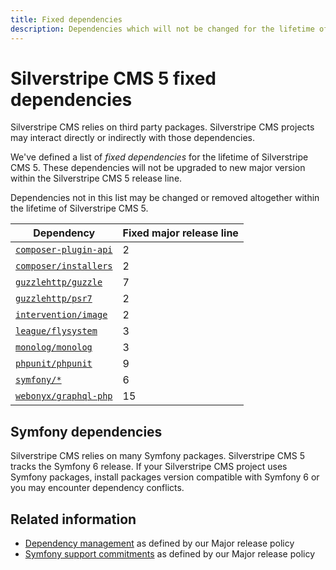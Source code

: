 ```yaml
---
title: Fixed dependencies
description: Dependencies which will not be changed for the lifetime of a given major release
---
```


# Silverstripe CMS 5 fixed dependencies

Silverstripe CMS relies on third party packages. Silverstripe CMS projects may interact directly or indirectly with those dependencies.

We've defined a list of *fixed dependencies* for the lifetime of Silverstripe CMS 5. These dependencies will not be upgraded to new major version within the Silverstripe CMS 5 release line.

Dependencies not in this list may be changed or removed altogether within the lifetime of Silverstripe CMS 5.

Dependency | Fixed major release line
-- | --
[`composer-plugin-api`](https://getcomposer.org/doc/articles/composer-platform-dependencies.md#plugin-package-composer-plugin-api) | 2
[`composer/installers`](https://packagist.org/packages/composer/installers) | 2
[`guzzlehttp/guzzle`](https://packagist.org/packages/guzzlehttp/guzzle) | 7
[`guzzlehttp/psr7`](https://packagist.org/packages/guzzlehttp/psr7) | 2
[`intervention/image`](https://packagist.org/packages/intervention/image) | 2
[`league/flysystem`](https://packagist.org/packages/league/flysystem) | 3
[`monolog/monolog`](https://packagist.org/packages/monolog/monolog) | 3
[`phpunit/phpunit`](https://packagist.org/packages/phpunit/phpunit) | 9
[`symfony/*`](https://packagist.org/packages/symfony/) | 6
[`webonyx/graphql-php`](https://packagist.org/packages/webonyx/graphql-php) | 15

## Symfony dependencies

Silverstripe CMS relies on many Symfony packages. Silverstripe CMS 5 tracks the Symfony 6 release. If your Silverstripe CMS project uses Symfony packages, install packages version compatible with Symfony 6 or you may encounter dependency conflicts.

## Related information

- [Dependency management](/project_governance/major_release_policy/#dependency-management) as defined by our Major release policy
- [Symfony support commitments](/project_governance/major_release_policy/#symfony-support-commitments) as defined by our Major release policy
